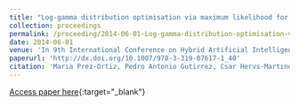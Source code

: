 ```yaml
---
title: "Log-gamma distribution optimisation via maximum likelihood for ordered probability estimates"
collection: proceedings
permalink: /proceeding/2014-06-01-Log-gamma-distribution-optimisation-via-maximum-likelihood-for-ordered-probability-estimates
date: 2014-06-01
venue: 'In 9th International Conference on Hybrid Artificial Intelligence Systems (HAIS2014)'
paperurl: 'http://dx.doi.org/10.1007/978-3-319-07617-1_40'
citation: 'Marıa Prez-Ortiz, Pedro Antonio Gutirrez, Csar Hervs-Martınez, &quot;Log-gamma distribution optimisation via maximum likelihood for ordered probability estimates.&quot; In 9th International Conference on Hybrid Artificial Intelligence Systems (HAIS2014), Lecture Notes in Computer Science (LNCS), Vol. 8480, 2014, Salamanca (Spain), pp.454--465.'
---
```

[Access paper here](http://dx.doi.org/10.1007/978-3-319-07617-1_40){:target="_blank"}
